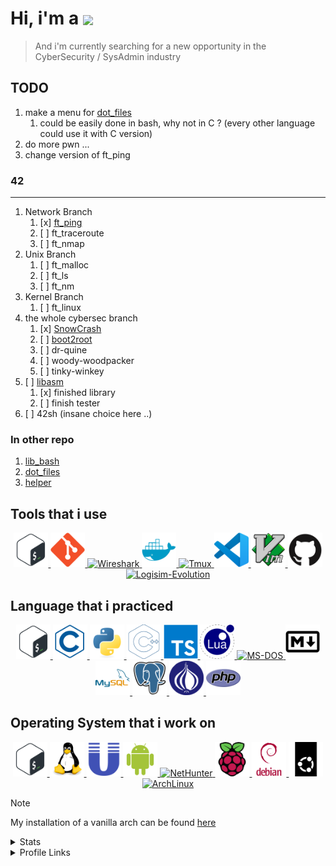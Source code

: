 # Hi, i'm a  <img align="center" src="https://readme-typing-svg.herokuapp.com?font=Fira+Code&size=35&duration=4000&pause=1000&color=008000&vCenter=true&width=435&height=50&lines=Bash+Lover+❤️;Programmer;Pentester;SysAdmin;Kernel+Builder">
> And i'm currently searching for a new opportunity in the CyberSecurity / SysAdmin industry

## TODO

1. make a menu for [dot_files](https://github.com/Pixailz/dot_files)
    1. could be easily done in bash, why not in C ? (every other language could use it with C version)
1. do more pwn ...
1. change version of ft_ping

### 42

---

1. Network Branch
    1. [x] [ft_ping](https://github.com/Pixailz/ft_ping)
    1. [ ] ft_traceroute
    1. [ ] ft_nmap 
1. Unix Branch
    1. [ ] ft_malloc
    1. [ ] ft_ls
    1. [ ] ft_nm 
1. Kernel Branch
    1. [ ] ft_linux
1. the whole cybersec branch
    1. [x] [SnowCrash](https://github.com/Pixailz/SnowCrash)
    1. [ ] [boot2root](https://github.com/Pixailz/boot2root)
    1. [ ] dr-quine
    1. [ ] woody-woodpacker
    1. [ ] tinky-winkey
1. [ ] [libasm](https://github.com/Pixailz/libasm)
    1. [x] finished library
    1. [ ] finish tester
1. [ ] 42sh (insane choice here ..)

### In other repo

1. [lib_bash](https://github.com/Pixailz/lib_bash)
1. [dot_files](https://github.com/Pixailz/dot_files)
1. [helper](https://github.com/Pixailz/helper)

## Tools that i use

<div align="center">
  <a href="https://www.gnu.org/software/bash/">
    <img src="https://github.com/devicons/devicon/blob/master/icons/bash/bash-original.svg" title="Bash ❤️" alt="Bash ❤️" width="55" height="55">
  </a>
  <a href="https://git-scm.com/">
    <img src="https://github.com/devicons/devicon/blob/master/icons/git/git-plain.svg" title="Git" alt="Git" width="55" height="55">
  </a>
  <a href="https://www.wireshark.org/">
    <img src="https://www.kali.org/tools/wireshark/images/wireshark-logo.svg" title="Wireshark" alt="Wireshark" width="55" height="55"/>
  </a>
  <a href="https://www.docker.com/">
    <img src="https://github.com/devicons/devicon/blob/master/icons/docker/docker-plain.svg" title="Docker" alt="Docker" width="55" height="55"/>
  </a>
  <a href="https://github.com/tmux/tmux">
    <img src="https://github.com/tmux/tmux/blob/master/logo/tmux-logomark.svg" title="Tmux" alt="Tmux" width="55" height="55">
  </a> 
  <a href="https://code.visualstudio.com/">
    <img src="https://github.com/devicons/devicon/blob/master/icons/vscode/vscode-original.svg" title="Vscode"  alt="Vscode" width="55" height="55"/>
  </a>
  <a href="https://www.vim.org/">
    <img src="https://github.com/devicons/devicon/blob/master/icons/vim/vim-original.svg" title="Vim" alt="Vim" width="55" height="55">
  </a>
  <a href="https://github.com/">
    <img src="https://github.com/devicons/devicon/blob/master/icons/github/github-original.svg" title="Github" alt="Github" width="55" height="55">
  </a>
  <a href="https://github.com/logisim-evolution/logisim-evolution">
    <img src="https://github.com/logisim-evolution/logisim-evolution/blob/master/artwork/logisim-evolution-icon.svg" title="Logisim-Evolution" alt="Logisim-Evolution" width="55" height="55">
  </a>
</div>

## Language that i practiced

<div align="center">
  <a href="https://www.gnu.org/software/bash/">
    <img src="https://github.com/devicons/devicon/blob/master/icons/bash/bash-original.svg" title="Bash ❤️" alt="Bash ❤️" width="55" height="55">
  </a>
  <a href="https://en.wikipedia.org/wiki/C_(programming_language)">
    <img src="https://github.com/devicons/devicon/blob/master/icons/c/c-line.svg" title="C" alt="C" width="55" height="55">
  </a>
  <a href="https://www.python.org/">
    <img src="https://github.com/devicons/devicon/blob/master/icons/python/python-original.svg" title="Python" alt="Python" width="55" height="55">
  </a>
  <a href="https://cplusplus.com/">
    <img src="https://github.com/devicons/devicon/blob/master/icons/cplusplus/cplusplus-line.svg" title="CPP", alt="CPP" width="55" height="55">
  </a>
  <a href="https://www.typescriptlang.org/">
    <img src="https://github.com/devicons/devicon/blob/master/icons/typescript/typescript-original.svg" title="TypeScript", alt="TypeScript" width="55" height="55">
  </a>
  <a href="https://www.lua.org/">
    <img src="https://github.com/devicons/devicon/blob/master/icons/lua/lua-original-wordmark.svg" title="Lua", alt="Lua" width="55" height="55">
  </a>
  <a href="https://fr.wikipedia.org/wiki/MS-DOS">
    <img src="https://github.com/Microsoft/MS-DOS/blob/master/msdos-logo.png" title="MS-DOS" alt="MS-DOS" width="55" height="55">
  </a>
  <a href="https://daringfireball.net/projects/markdown/">
    <img src="https://github.com/devicons/devicon/blob/master/icons/markdown/markdown-original.svg" title="Markdown" alt="Markdown" width="55" height="55">
  </a>
  <a href="https://www.mysql.com/">
    <img src="https://github.com/devicons/devicon/blob/master/icons/mysql/mysql-original-wordmark.svg" title="MySQL" alt="MySQL" width="55" height="55">
  </a>
  <a href="https://www.postgresql.org/">
    <img src="https://github.com/devicons/devicon/blob/master/icons/postgresql/postgresql-original.svg" title="PostgreSQL" alt="PostgreSQL" width="55" height="55">
  </a>
  <a href="https://www.perl.org/">
    <img src="https://github.com/devicons/devicon/blob/master/icons/perl/perl-original.svg" title="Perl" alt="Perl" width="55" height="55">
  </a>
  <a href="https://www.php.net/">
    <img src="https://github.com/devicons/devicon/blob/master/icons/php/php-original.svg" title="PHP" alt="PHP" width="55" height="55">
  </a>
</div>

## Operating System that i work on

<div align="center">
  <a href="https://www.gnu.org/software/bash/">
    <img src="https://github.com/devicons/devicon/blob/master/icons/bash/bash-original.svg" title="Bash ❤️" alt="Bash ❤️" width="55" height="55">
  </a>
  <a href="https://www.kernel.org/">
    <img src="https://github.com/devicons/devicon/blob/master/icons/linux/linux-original.svg" title="Linux" alt="Linux" width="55" height="55">
  </a>
  <a href="https://www.opengroup.org/membership/forums/platform/unix">
    <img src="https://github.com/devicons/devicon/blob/master/icons/unix/unix-original.svg" title="Unix" alt="Unix" width="55" height="55">
  </a>
  <a href="https://www.android.com/">
    <img src="https://github.com/devicons/devicon/blob/master/icons/android/android-plain.svg" title="Android" alt="Android" width="55" height="55">
  </a>
  <a href="https://www.kali.org/get-kali/#kali-mobile">
    <img src="https://store.nethunter.com/repo/icons-640/com.offsec.nethunter.2021030200.png" title="NetHunter" alt="NetHunter" width="55" height="55">
  </a>
  <a href="https://www.raspberrypi.org/">
    <img src="https://github.com/devicons/devicon/blob/master/icons/raspberrypi/raspberrypi-original.svg" title="RaspberryPi" alt="RaspberryPi" width="55" height="55">
  </a>
  <a href="https://www.debian.org/">
    <img src="https://github.com/devicons/devicon/blob/master/icons/debian/debian-plain-wordmark.svg" title="Debian" alt="Debian" width="55" height="55">
  </a>
  <a href="https://ubuntu.com/">
    <img src="https://github.com/devicons/devicon/blob/master/icons/ubuntu/ubuntu-plain.svg" title="Ubuntu" alt="Ubuntu" width="55" height="55">
  </a>
  <a href="https://archlinux.org/">
    <img src="https://avatars.githubusercontent.com/u/4673648?s=200&v=4" title="ArchLinux" alt="ArchLinux" width="55" height="55" >
  </a>
</div>

> [!NOTE]
> My installation of a vanilla arch can be found [here](https://github.com/Pixailz/arch-setup)

<details>
  <summary>Stats</summary>
  <a href="http://www.github.com/Pixailz">
    <img src="https://github-readme-stats.vercel.app/api?username=Pixailz&icon_color=008000&title_color=008000&bg_color=22272e&hide_border=true&show_icons=true"/>
  </a>

  <a href="http://www.github.com/Pixailz">
    <img src="https://github-readme-streak-stats.herokuapp.com/?user=Pixailz&hide_border=true&background=22272e&ring=adbac7&fire=008000&currStreakLabel=adbac7&currStreakNum=008000&sideNums=adbac7&sideLabels=adbac7&dates=64748b"/>
  </a>

  <a href="http://www.github.com/Pixailz">
    <img src="https://github-readme-stats.vercel.app/api/top-langs?username=Pixailz&layout=compact&icon_color=008000&title_color=008000&bg_color=22272e&hide_border=true&hide=roff&card_width=500"/>
  </a>

</details>

<details>
  <summary>Profile Links</summary>
  <blockquote>
    <details>
      <summary>42</summary>
      <blockquote>
      <a href="https://profile.intra.42.fr/users/brda-sil">
        <img src="https://badgen.net/badge/Angoul%C3%AAme/brda-sil/50C878?icon=https://meta.intra.42.fr/images/42_logo.svg">
      </a>
      </blockquote>
    </details>
    <details>
      <summary>CTF</summary>
      <blockquote>

- [Try Hack Me](https://tryhackme.com/p/Pixailz) ![Profile](https://tryhackme-badges.s3.amazonaws.com/Pixailz.png)
- [Root Me](https://www.root-me.org/Pixailz)
- [PicoCTF](https://play.picoctf.org/users/Pixailz)
- [Hack The Box](https://app.hackthebox.com/profile/193910)
- [WeChall](https://www.wechall.net/profile/Pixailz)

    </details>
  </blockquote>
</details> 
